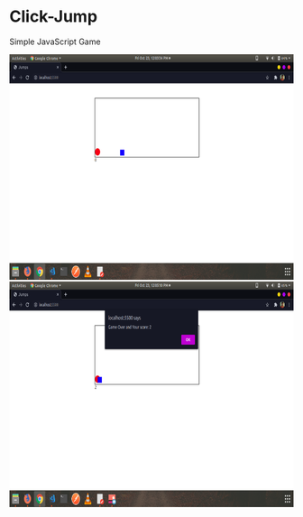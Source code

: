# Click-Jump
Simple JavaScript Game

<p align ="center">
    <img src="https://github.com/iathul/Click-Jump/blob/main/img1.png" width="550" height="400"/> <br>
    <img src="https://github.com/iathul/Click-Jump/blob/main/img2.png" width="550" height="400"/>
</p>
